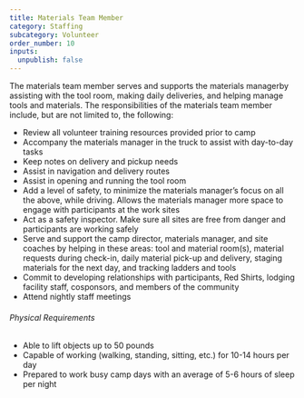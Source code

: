 ```yaml
---
title: Materials Team Member
category: Staffing
subcategory: Volunteer
order_number: 10
inputs:
  unpublish: false
---
```

The materials team member serves and supports the materials managerby assisting with the tool room, making daily deliveries, and helping manage tools and materials. The responsibilities of the materials team member include, but are not limited to, the following:

<div><ul><li>Review all volunteer training resources provided prior to camp</li><li>Accompany the materials manager in the truck to assist with day-to-day tasks</li><li>Keep notes on delivery and pickup needs</li><li>Assist in navigation and delivery routes</li><li>Assist in opening and running the tool room</li><li>Add a level of safety, to minimize the materials manager’s focus on all the above, while driving. Allows the materials manager more space to engage with participants at the work sites</li><li>Act as a safety inspector. Make sure all sites are free from danger and participants are working safely</li><li>Serve and support the camp director, materials manager, and site coaches by helping in these areas: tool and material room(s), material requests during check-in, daily material pick-up and delivery, staging materials for the next day, and tracking ladders and tools</li><li>Commit to developing relationships with participants, Red Shirts, lodging facility staff, cosponsors, and members of the community</li><li>Attend nightly staff meetings</li></ul><div><h6>Physical Requirements</h6><ul><li>Able to lift objects up to 50 pounds</li><li>Capable of working (walking, standing, sitting, etc.) for 10-14 hours per day</li><li>Prepared to work busy camp days with an average of 5-6 hours of sleep per night</li></ul></div></div>